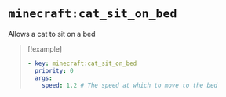 # `minecraft:cat_sit_on_bed`

Allows a cat to sit on a bed

> [!example]
> ```yaml
> - key: minecraft:cat_sit_on_bed
>   priority: 0
>   args:
>     speed: 1.2 # The speed at which to move to the bed
> ```
